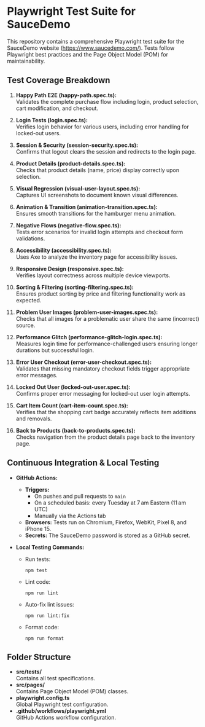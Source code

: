 # Playwright Test Suite for SauceDemo

This repository contains a comprehensive Playwright test suite for the SauceDemo website (https://www.saucedemo.com/). Tests follow Playwright best practices and the Page Object Model (POM) for maintainability.

## Test Coverage Breakdown

1. **Happy Path E2E (happy-path.spec.ts):**  
   Validates the complete purchase flow including login, product selection, cart modification, and checkout.

2. **Login Tests (login.spec.ts):**  
   Verifies login behavior for various users, including error handling for locked-out users.

3. **Session & Security (session-security.spec.ts):**  
   Confirms that logout clears the session and redirects to the login page.

4. **Product Details (product-details.spec.ts):**  
   Checks that product details (name, price) display correctly upon selection.

5. **Visual Regression (visual-user-layout.spec.ts):**  
   Captures UI screenshots to document known visual differences.

6. **Animation & Transition (animation-transition.spec.ts):**  
   Ensures smooth transitions for the hamburger menu animation.

7. **Negative Flows (negative-flow.spec.ts):**  
   Tests error scenarios for invalid login attempts and checkout form validations.

8. **Accessibility (accessibility.spec.ts):**  
   Uses Axe to analyze the inventory page for accessibility issues.

9. **Responsive Design (responsive.spec.ts):**  
   Verifies layout correctness across multiple device viewports.

10. **Sorting & Filtering (sorting-filtering.spec.ts):**  
    Ensures product sorting by price and filtering functionality work as expected.

11. **Problem User Images (problem-user-images.spec.ts):**  
    Checks that all images for a problematic user share the same (incorrect) source.

12. **Performance Glitch (performance-glitch-login.spec.ts):**  
    Measures login time for performance-challenged users ensuring longer durations but successful login.

13. **Error User Checkout (error-user-checkout.spec.ts):**  
    Validates that missing mandatory checkout fields trigger appropriate error messages.

14. **Locked Out User (locked-out-user.spec.ts):**  
    Confirms proper error messaging for locked-out user login attempts.

15. **Cart Item Count (cart-item-count.spec.ts):**  
    Verifies that the shopping cart badge accurately reflects item additions and removals.

16. **Back to Products (back-to-products.spec.ts):**  
    Checks navigation from the product details page back to the inventory page.

## Continuous Integration & Local Testing

- **GitHub Actions:**  
  - **Triggers:**  
    - On pushes and pull requests to `main`  
    - On a scheduled basis: every Tuesday at 7 am Eastern (11 am UTC)  
    - Manually via the Actions tab
  - **Browsers:** Tests run on Chromium, Firefox, WebKit, Pixel 8, and iPhone 15.
  - **Secrets:** The SauceDemo password is stored as a GitHub secret.

- **Local Testing Commands:**
  - Run tests:  
    ```
    npm test
    ```
  - Lint code:  
    ```
    npm run lint
    ```
  - Auto-fix lint issues:  
    ```
    npm run lint:fix
    ```
  - Format code:  
    ```
    npm run format
    ```

## Folder Structure

- **src/tests/**  
  Contains all test specifications.
- **src/pages/**  
  Contains Page Object Model (POM) classes.
- **playwright.config.ts**  
  Global Playwright test configuration.
- **.github/workflows/playwright.yml**  
  GitHub Actions workflow configuration.